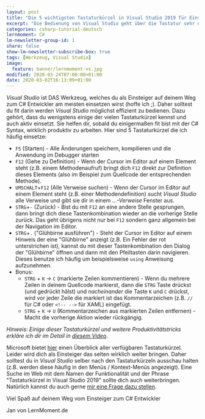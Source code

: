 ```yaml
---
layout: post
title: "Die 5 wichtigsten Tastaturkürzel in Visual Studio 2019 für Einsteiger"
excerpt: "Die Bedienung von Visual Studio geht über die Tastatur sehr effektiv. Hier stelle ich dir die für mich wichtigsten Tastaturkürzel vor."
categories: csharp-tutorial-deutsch
lernmoment: C#
lm-newsletter-group-id: 1
share: false
show-lm-newsletter-subscribe-box: true
tags: [Werkzeug, Visual Studio]
image:
  feature: banner/lernmoment-vs.jpg
modified: 2020-03-24T07:00:00+01:00
date: 2020-03-02T16:13:09+01:00
---
```


*Visual Studio* ist DAS Werkzeug, welches du als Einsteiger auf deinem Weg zum C# Entwickler am meisten einsetzen wirst (hoffe ich ;). Daher solltest du fit darin werden *Visual Studio* möglichst effizient zu bedienen. Dazu gehört, dass du wenigstens einige der vielen Tastaturkürzel kennst und auch aktiv einsetzt. Sie helfen dir, sobald du einigermaßen fit bist mit der C# Syntax, wirklich produktiv zu arbeiten. Hier sind 5 Tastaturkürzel die ich häufig einsetze:

- `F5` (Starten) - Alle Änderungen speichern, kompilieren und die Anwendung im Debugger starten
- `F12` (Gehe zu Definition) - Wenn der Cursor im Editor auf einem Element steht (z.B. einem Methodenaufruf) bringt dich `F12` direkt zur Definition dieses Elements (also im Beispiel zum Quellcode der entsprechenden Methode).
- `UMSCHALT`+`F12` (Alle Verweise suchen) - Wenn der Cursor im Editor auf einem Element steht (z.B. einer Methodendefinition) sucht *Visual Studio* alle Verweise und gibt sie dir in einem *...-Verweise* Fenster aus.
- `STRG`+`-` (Zurück) - Bist du mit `F12` an eine andere Stelle gesprungen, dann bringt dich diese Tastenkombination wieder an die vorherige Stelle zurück. Das geht übrigens nicht nur bei `F12` sondern ganz allgemein bei der Navigation im Editor.
- `STRG`+`.` ("Glühbirne ausführen") - Steht der Cursor im Editor auf einem Hinweis der eine "Glühbirne" anzeigt (z.B. Ein Fehler der rot unterstrichen ist), kannst du mit dieser Tastenkombination den Dialog der "Glühbirne" öffnen und dann mit den Pfeiltasten darin navigieren. Dieses benutze ich häufig um beispielsweise `using` Anweisung aufzunehmen.
- Bonus: 
  - `STRG` + `K` -> `C` (markierte Zeilen kommentieren) - Wenn du mehrere Zeilen in deinem Quellcode markierst, dann die `STRG` Taste drückst (und gedrückt hälst) und *nacheinander* die Taste `K` und `C` drückst, wird vor jeder Zeile die markiert ist das Kommentarzeichen (z.B. `//` für C# oder `<!-- -->` für XAML) eingefügt.
  - `STRG` + `K` -> `U` (Kommentarzeichen aus markierten Zeilen entfernen) - Macht die vorherige Aktion wieder rückgängig.

*Hinweis: Einige dieser Tastaturkürzel und weitere Produktivitätstricks erkläre ich dir im Detail in* [*diesem Video*](https://youtu.be/teb_83Vxou4).

Microsoft bietet [hier](https://docs.microsoft.com/de-de/visualstudio/ide/default-keyboard-shortcuts-in-visual-studio?view=vs-2019) einen Überblick aller verfügbaren Tastaturkürzel. Leider wird dich als Einsteiger das selten wirklich weiter bringen. Daher solltest du in *Visual Studio* selber nach den Tastaturkürzeln ausschau halten (z.B. werden diese häufig in den Menüs / Kontext-Menüs angezeigt). Eine Suche im Web mit dem Namen der Funktionalität und der Phrase "Tastaturkürzel in Visual Studio 2019" sollte dich auch weiterbringen. Natürlich kannst du auch gerne [mir eine Frage dazu stellen](mailto:jan@lernmoment.de).

Viel Spaß auf deinem Weg vom Einsteiger zum C# Entwickler

Jan von LernMoment.de
